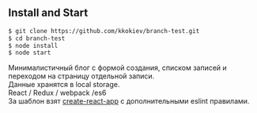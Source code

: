 
## Install and Start

```sh
$ git clone https://github.com/kkokiev/branch-test.git
$ cd branch-test
$ node install
$ node start
```
Минималистичный блог с формой создания, списком записей и переходом на страницу отдельной записи.  
Данные хранятся в local storage.  
React / Redux / webpack /es6  
За шаблон взят [create-react-app](https://github.com/facebookincubator/create-react-app) с дополнительными eslint правилами.
